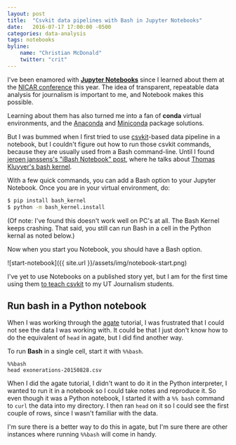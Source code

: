 ```yaml
---
layout: post
title:  "Csvkit data pipelines with Bash in Jupyter Notebooks"
date:   2016-07-17 17:00:00 -0500
categories: data-analysis
tags: notebooks
byline:
    name: "Christian McDonald"
    twitter: "crit"
---
```


I've been enamored with **[Jupyter Notebooks](http://jupyter.org/)** since I learned about them at the [NICAR conference](http://www.ire.org/conferences/nicar2016/) this year. The idea of transparent, repeatable data analysis for journalism is important to me, and Notebook makes this possible.

Learning about them has also turned me into a fan of **conda** virtual environments, and the [Anaconda](https://www.continuum.io/downloads) and [Miniconda](http://conda.pydata.org/miniconda.html) package solutions.

But I was bummed when I first tried to use [csvkit](https://csvkit.readthedocs.org/)-based data pipeline in a notebook, but I couldn't figure out how to run those csvkit commands, because they are usually used from a Bash command-line. Until I found [jeroen janssens's "iBash Notebook" post](http://jeroenjanssens.com/2015/02/19/ibash-notebook.html), where he talks about [Thomas Kluyver's bash kernel](https://github.com/takluyver/bash_kernel).

With a few quick commands, you can add a Bash option to your Jupyter Notebook. Once you are in your virtual environment, do:

``` bash
$ pip install bash_kernel
$ python -m bash_kernel.install
```

(Of note: I've found this doesn't work well on PC's at all. The Bash Kernel keeps crashing. That said, you still can run Bash in a cell in the Python kernal as noted below.)

Now when you start you Notebook, you should have a Bash option.

![start-notebook]({{ site.url }}/assets/img/notebook-start.png)

I've yet to use Notebooks on a published story yet, but I am for the first time using them [to teach csvkit](https://github.com/utdata/cli-tools/blob/master/lectures/UsingNotebooks.md) to my UT Journalism students.

## Run bash in a Python notebook

When I was working through the [agate](http://agate.readthedocs.io/en/1.4.0/tutorial.html) tutorial, I was frustrated that I could not see the data I was working with. It could be that I just don't know how to do the equivalent of `head` in agate, but I did find another way.

To run **Bash** in a single cell, start it with `%%bash`.

```
%%bash
head exonerations-20150828.csv
```

When I did the agate tutorial, I didn't want to do it in the Python interpreter, I wanted to run it in a notebook so I could take notes and reproduce it. So even though it was a Python notebook, I started it with a `%% bash` command to `curl` the data into my directory. I then ran `head` on it so I could see the first couple of rows, since I wasn't familiar with the data.

I'm sure there is a better way to do this in agate, but I'm sure there are other instances where running `%%bash` will come in handy.
